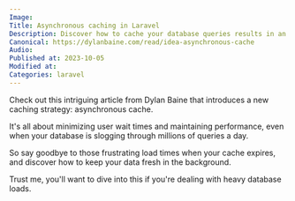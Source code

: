 ```yaml
---
Image:
Title: Asynchronous caching in Laravel
Description: Discover how to cache your database queries results in an asynchronous way with Laravel.
Canonical: https://dylanbaine.com/read/idea-asynchronous-cache
Audio:
Published at: 2023-10-05
Modified at: 
Categories: laravel
---
```


Check out this intriguing article from Dylan Baine that introduces a new caching strategy: asynchronous cache.

It's all about minimizing user wait times and maintaining performance, even when your database is slogging through millions of queries a day.

So say goodbye to those frustrating load times when your cache expires, and discover how to keep your data fresh in the background.

Trust me, you'll want to dive into this if you're dealing with heavy database loads.